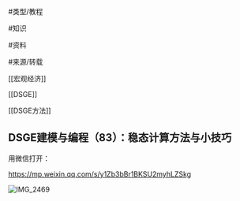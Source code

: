 #类型/教程

#知识 

#资料 

#来源/转载



[[宏观经济]]

[[DSGE]]

[[DSGE方法]]

## DSGE建模与编程（83）：稳态计算方法与小技巧



用微信打开：

https://mp.weixin.qq.com/s/y1Zb3bBr1BKSU2myhLZSkg





![IMG_2469](IMG_2469.PNG)